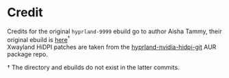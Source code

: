 # Credit
Credits for the original `hyprland-9999` ebuild go to author Aisha Tammy, their original ebuild is [here](https://github.com/bsd-ac/wayland-desktop/tree/b39a80e516be6ddfed2da87fbb7fcd0939b903d7)<sup>†</sup>  
Xwayland HiDPI patches are taken from the [hyprland-nvidia-hidpi-git](https://aur.archlinux.org/packages/hyprland-nvidia-hidpi-git) AUR package repo.

† The directory and ebuilds do not exist in the latter commits.
